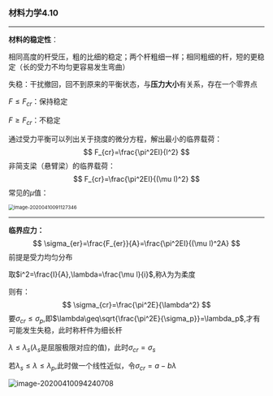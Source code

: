 ### 材料力学4.10

---

**材料的稳定性**：

相同高度的杆受压，粗的比细的稳定；两个杆粗细一样；相同粗细的杆，短的更稳定（长的受力不均匀更容易发生弯曲）

失稳：干扰撤回，回不到原来的平衡状态，与**压力大小**有关系，存在一个零界点

$F\leq F_{cr}$：保持稳定

$F\geq F_{cr}$：不稳定

通过受力平衡可以列出关于挠度的微分方程，解出最小的临界载荷：
$$
F_{cr}=\frac{\pi^2EI}{l^2}
$$
非简支梁（悬臂梁）的临界载荷：
$$
F_{cr}=\frac{\pi^2EI}{(\mu l)^2}
$$
常见的$\mu$值：

<img src="C:\Users\lenovo\AppData\Roaming\Typora\typora-user-images\image-20200410091127346.png" alt="image-20200410091127346" style="zoom:67%;" />

---

**临界应力：**
$$
\sigma_{er}=\frac{F_{er}}{A}=\frac{\pi^2EI}{(\mu l)^2A}
$$
前提是受力均匀分布

取$i^2=\frac{I}{A},\lambda=\frac{\mu l}{i}$,称$\lambda$为为柔度

则有：
$$
\sigma_{cr}=\frac{\pi^2E}{\lambda^2}
$$
要$\sigma_{cr}\leq\sigma_p$,即$\lambda\geq\sqrt{\frac{\pi^2E}{\sigma_p}}=\lambda_p$,才有可能发生失稳，此时称杆件为细长杆

$\lambda\leq\lambda_s$($\lambda_s$是屈服极限对应的值)，此时$\sigma_{cr}=\sigma_s$

若$\lambda_s\leq\lambda\leq\lambda_p$,此时做一个线性近似，令$\sigma_{cr}=a-b\lambda$

![image-20200410094240708](C:\Users\lenovo\AppData\Roaming\Typora\typora-user-images\image-20200410094240708.png)

